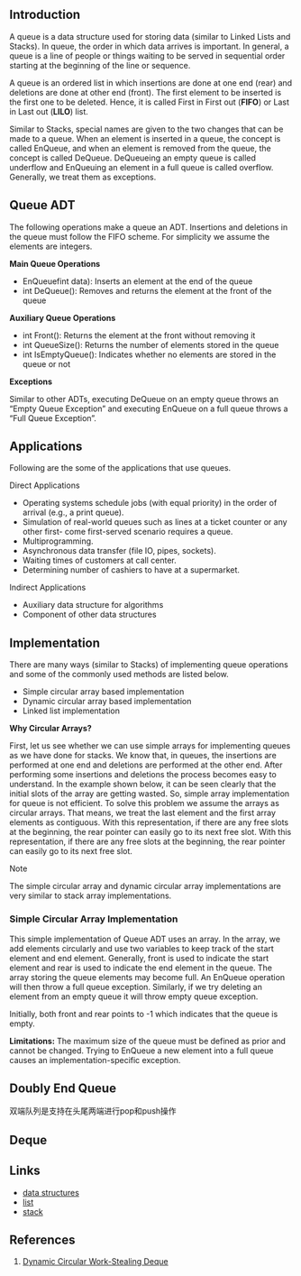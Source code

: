 ## Introduction

A queue is a data structure used for storing data (similar to Linked Lists and Stacks). In queue, the order in which data arrives is important.
In general, a queue is a line of people or things waiting to be served in sequential order starting at the beginning of the line or sequence.

A queue is an ordered list in which insertions are done at one end (rear) and deletions are done at other end (front).
The first element to be inserted is the first one to be deleted. Hence, it is called First in First out (**FIFO**) or Last in Last out (**LILO**) list.


Similar to Stacks, special names are given to the two changes that can be made to a queue.
When an element is inserted in a queue, the concept is called EnQueue, and when an element is removed from the queue, the concept is called DeQueue. 
DeQueueing an empty queue is called underflow and EnQueuing an element in a full queue is called overflow. 
Generally, we treat them as exceptions.


## Queue ADT
The following operations make a queue an ADT. Insertions and deletions in the queue must follow the FIFO scheme. For simplicity we assume the elements are integers.

**Main Queue Operations**

- EnQueuefint data): Inserts an element at the end of the queue
- int DeQueue(): Removes and returns the element at the front of the queue

**Auxiliary Queue Operations**

- int Front(): Returns the element at the front without removing it
- int QueueSize(): Returns the number of elements stored in the queue
- int IsEmptyQueue(): Indicates whether no elements are stored in the queue or not

**Exceptions**

Similar to other ADTs, executing DeQueue on an empty queue throws an “Empty Queue Exception” and executing EnQueue on a full queue throws a “Full Queue Exception”.

## Applications

Following are the some of the applications that use queues.

Direct Applications
- Operating systems schedule jobs (with equal priority) in the order of arrival (e.g., a print queue).
- Simulation of real-world queues such as lines at a ticket counter or any other first- come first-served scenario requires a queue.
- Multiprogramming.
- Asynchronous data transfer (file IO, pipes, sockets).
- Waiting times of customers at call center.
- Determining number of cashiers to have at a supermarket.

Indirect Applications
- Auxiliary data structure for algorithms
- Component of other data structures



## Implementation

There are many ways (similar to Stacks) of implementing queue operations and some of the commonly used methods are listed below.
- Simple circular array based implementation
- Dynamic circular array based implementation
- Linked list implementation

**Why Circular Arrays?**

First, let us see whether we can use simple arrays for implementing queues as we have done for stacks. 
We know that, in queues, the insertions are performed at one end and deletions are performed at the other end. 
After performing some insertions and deletions the process becomes easy to understand. In the example shown below, it can be seen clearly that the initial slots of the array are getting wasted. 
So, simple array implementation for queue is not efficient. To solve this problem we assume the arrays as circular arrays. 
That means, we treat the last element and the first array elements as contiguous.
With this representation, if there are any free slots at the beginning, the rear pointer can easily go to its next free slot.
With this representation, if there are any free slots at the beginning, the rear pointer can easily go to its next free slot.

> [!Note]
> 
> The simple circular array and dynamic circular array implementations are very similar to stack array implementations.

### Simple Circular Array Implementation

This simple implementation of Queue ADT uses an array.
In the array, we add elements circularly and use two variables to keep track of the start element and end element. 
Generally, front is used to indicate the start element and rear is used to indicate the end element in the queue. 
The array storing the queue elements may become full. An EnQueue operation will then throw a full queue exception. 
Similarly, if we try deleting an element from an empty queue it will throw empty queue exception.


Initially, both front and rear points to -1 which indicates that the queue is empty.

**Limitations:**
The maximum size of the queue must be defined as prior and cannot be changed. Trying to EnQueue a new element into a full queue causes an implementation-specific exception.



## Doubly End Queue

双端队列是支持在头尾两端进行pop和push操作





## Deque










## Links

- [data structures](/docs/CS/Algorithms/Algorithms.md?id=data-structures)
- [list](/docs/CS/Algorithms/list.md)
- [stack](/docs/CS/Algorithms/stack.md)


## References

1. [Dynamic Circular Work-Stealing Deque](http://www.dre.vanderbilt.edu/~schmidt/PDF/work-stealing-dequeue.pdf)